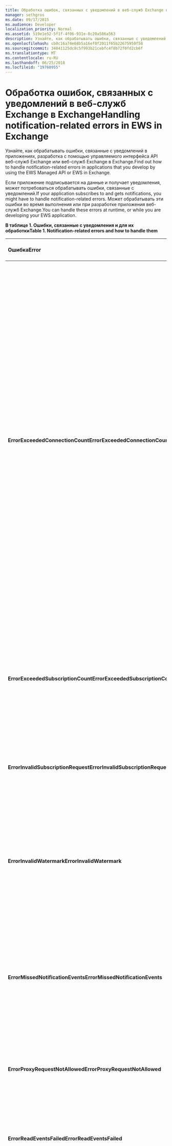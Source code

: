 ```yaml
---
title: Обработка ошибок, связанных с уведомлений в веб-служб Exchange в Exchange
manager: sethgros
ms.date: 09/17/2015
ms.audience: Developer
localization_priority: Normal
ms.assetid: 519e1e52-5f1f-4f06-931e-8c20a586a563
description: Узнайте, как обрабатывать ошибки, связанные с уведомлений в приложениях, разработка с помощью управляемого интерфейса API веб-служб Exchange или веб-служб Exchange в Exchange.
ms.openlocfilehash: cb0c16a74e68b5a16ef0f2011f65b22675950f58
ms.sourcegitcommit: 34041125dc8c5f993b21cebfc4f8b72f0fd2cb6f
ms.translationtype: MT
ms.contentlocale: ru-RU
ms.lasthandoff: 06/25/2018
ms.locfileid: "19760955"
---
```

# <a name="handling-notification-related-errors-in-ews-in-exchange"></a><span data-ttu-id="a6bdb-103">Обработка ошибок, связанных с уведомлений в веб-служб Exchange в Exchange</span><span class="sxs-lookup"><span data-stu-id="a6bdb-103">Handling notification-related errors in EWS in Exchange</span></span>

<span data-ttu-id="a6bdb-104">Узнайте, как обрабатывать ошибки, связанные с уведомлений в приложениях, разработка с помощью управляемого интерфейса API веб-служб Exchange или веб-служб Exchange в Exchange.</span><span class="sxs-lookup"><span data-stu-id="a6bdb-104">Find out how to handle notification-related errors in applications that you develop by using the EWS Managed API or EWS in Exchange.</span></span>
  
<span data-ttu-id="a6bdb-105">Если приложение подписывается на данные и получает уведомления, может потребоваться обрабатывать ошибки, связанные с уведомлений.</span><span class="sxs-lookup"><span data-stu-id="a6bdb-105">If your application subscribes to and gets notifications, you might have to handle notification-related errors.</span></span> <span data-ttu-id="a6bdb-106">Может обрабатывать эти ошибки во время выполнения или при разработке приложения веб-служб Exchange.</span><span class="sxs-lookup"><span data-stu-id="a6bdb-106">You can handle these errors at runtime, or while you are developing your EWS application.</span></span>
  
<span data-ttu-id="a6bdb-107">**В таблице 1. Ошибки, связанные с уведомления и для их обработки**</span><span class="sxs-lookup"><span data-stu-id="a6bdb-107">**Table 1. Notification-related errors and how to handle them**</span></span>

|<span data-ttu-id="a6bdb-108">Ошибка</span><span class="sxs-lookup"><span data-stu-id="a6bdb-108">Error</span></span>|<span data-ttu-id="a6bdb-109">Происходит при попытке...</span><span class="sxs-lookup"><span data-stu-id="a6bdb-109">Occurs when you try to…</span></span>|<span data-ttu-id="a6bdb-110">Обработать его с...</span><span class="sxs-lookup"><span data-stu-id="a6bdb-110">Handle it by…</span></span>|
|:-----|:-----|:-----|
|<span data-ttu-id="a6bdb-111">**ErrorExceededConnectionCount**</span><span class="sxs-lookup"><span data-stu-id="a6bdb-111">**ErrorExceededConnectionCount**</span></span> |<span data-ttu-id="a6bdb-112">Откройте подключение для получения событий, когда достигнут предел подключения из учетной записи откройте потоковой передачи подключений.</span><span class="sxs-lookup"><span data-stu-id="a6bdb-112">Open a connection to get events when the account reached its connection limit of open streaming connections.</span></span> | <ul><li><span data-ttu-id="a6bdb-113">Использование [олицетворения](http://technet.microsoft.com/ru-ru/library/dd776119%28v=exchg.150%29.aspx) для [открытия подключения](how-to-maintain-affinity-between-group-of-subscriptions-and-mailbox-server.md#bk_throttling).</span><span class="sxs-lookup"><span data-stu-id="a6bdb-113">Using [impersonation](http://technet.microsoft.com/ru-ru/library/dd776119%28v=exchg.150%29.aspx) to [open connections](how-to-maintain-affinity-between-group-of-subscriptions-and-mailbox-server.md#bk_throttling).</span></span></li><li><span data-ttu-id="a6bdb-114">Использование меньшего числа подключений для получения событий.</span><span class="sxs-lookup"><span data-stu-id="a6bdb-114">Using fewer connections to get events.</span></span> <span data-ttu-id="a6bdb-115">Повысить число подписок для каждого подключения с [помощью сходства](how-to-maintain-affinity-between-group-of-subscriptions-and-mailbox-server.md) , [поместив не более 200 подписки идентификаторы в ту же группу](how-to-maintain-affinity-between-group-of-subscriptions-and-mailbox-server.md#bk_howdoimaintain).</span><span class="sxs-lookup"><span data-stu-id="a6bdb-115">Maximize the number of subscriptions in each connection by [using affinity](how-to-maintain-affinity-between-group-of-subscriptions-and-mailbox-server.md) and [placing a maximum of 200 subscription IDs in the same group](how-to-maintain-affinity-between-group-of-subscriptions-and-mailbox-server.md#bk_howdoimaintain).</span></span> <span data-ttu-id="a6bdb-116">Затем можно использовать то же подключение для получения событий для всей группы, сокращения числа необходимых подключений.</span><span class="sxs-lookup"><span data-stu-id="a6bdb-116">You can then use the same connection to retrieve events for the entire group, reducing the number of connections required.</span></span></li><li>  <span data-ttu-id="a6bdb-117">При изменении значения HangingConnectionLimit в файле web.config для локальную систему Exchange, чтобы переопределить значение по умолчанию из трех подключений.</span><span class="sxs-lookup"><span data-stu-id="a6bdb-117">Changing the value of the HangingConnectionLimit in the web.config file for Exchange on-premises to override the default value of three open connections.</span></span> <span data-ttu-id="a6bdb-118">Exchange Online имеет по умолчанию HangingConnectionLimit 10, которая не настраивается.</span><span class="sxs-lookup"><span data-stu-id="a6bdb-118">Exchange Online has a default HangingConnectionLimit of 10, which is not configurable.</span></span></li></ul> |
|<span data-ttu-id="a6bdb-119">**ErrorExceededSubscriptionCount**</span><span class="sxs-lookup"><span data-stu-id="a6bdb-119">**ErrorExceededSubscriptionCount**</span></span> |<span data-ttu-id="a6bdb-120">Создание слишком большого числа подписок.</span><span class="sxs-lookup"><span data-stu-id="a6bdb-120">Create too many subscriptions.</span></span> <span data-ttu-id="a6bdb-121">[EwsMaxSubscriptions](http://msdn.microsoft.com/ru-ru/library/microsoft.exchange.data.directory.systemconfiguration.throttlingpolicy.ewsmaxsubscriptions%28v=exchg.150%29.aspx) параметр для политики регулирования определяет максимальное число подписок, которое может создать учетную запись.</span><span class="sxs-lookup"><span data-stu-id="a6bdb-121">The [EwsMaxSubscriptions](http://msdn.microsoft.com/ru-ru/library/microsoft.exchange.data.directory.systemconfiguration.throttlingpolicy.ewsmaxsubscriptions%28v=exchg.150%29.aspx) throttling policy parameter determines the maximum number of subscriptions that an account can create.</span></span> | <ul><li><span data-ttu-id="a6bdb-122">Использование [олицетворения](http://technet.microsoft.com/ru-ru/library/dd776119%28v=exchg.150%29.aspx) для [создания подписок](how-to-maintain-affinity-between-group-of-subscriptions-and-mailbox-server.md#bk_throttling).</span><span class="sxs-lookup"><span data-stu-id="a6bdb-122">Using [impersonation](http://technet.microsoft.com/ru-ru/library/dd776119%28v=exchg.150%29.aspx) to [create subscriptions](how-to-maintain-affinity-between-group-of-subscriptions-and-mailbox-server.md#bk_throttling).</span></span></li><li><span data-ttu-id="a6bdb-123">Уменьшение числа подписок.</span><span class="sxs-lookup"><span data-stu-id="a6bdb-123">Reducing the number of subscriptions.</span></span></li></ul> |
|<span data-ttu-id="a6bdb-124">**ErrorInvalidSubscriptionRequest**</span><span class="sxs-lookup"><span data-stu-id="a6bdb-124">**ErrorInvalidSubscriptionRequest**</span></span> |<span data-ttu-id="a6bdb-125">Создание подписок для нескольких почтовых ящиков или несколько папок из одного запроса.</span><span class="sxs-lookup"><span data-stu-id="a6bdb-125">Create subscriptions for multiple mailboxes or multiple folders from a single request.</span></span>  |<span data-ttu-id="a6bdb-126">Создание подписки для одной общей папки или одного почтового ящика в одном запросе.</span><span class="sxs-lookup"><span data-stu-id="a6bdb-126">Creating a subscription for a single public folder or a single mailbox in a single request.</span></span>| 
|<span data-ttu-id="a6bdb-127">**ErrorInvalidWatermark**</span><span class="sxs-lookup"><span data-stu-id="a6bdb-127">**ErrorInvalidWatermark**</span></span> |<span data-ttu-id="a6bdb-128">Получение событий с помощью недопустимый водяного знака.</span><span class="sxs-lookup"><span data-stu-id="a6bdb-128">Get events by using an invalid watermark.</span></span>| <ul><li><span data-ttu-id="a6bdb-129">Проверка подписки с Идентификатором возвращаются в предыдущем ответе.</span><span class="sxs-lookup"><span data-stu-id="a6bdb-129">Checking the subscription ID returned in a previous response.</span></span></li><li><span data-ttu-id="a6bdb-130">Проверка того, что отправке идентификатор подписки для правильного объекта **ExchangeService** .</span><span class="sxs-lookup"><span data-stu-id="a6bdb-130">Ensuring that you're sending the subscription ID for the correct **ExchangeService** object.</span></span></li><li><span data-ttu-id="a6bdb-131">[Создание новой подписки](handling-notification-related-errors-in-ews-in-exchange.md#bk_recover).</span><span class="sxs-lookup"><span data-stu-id="a6bdb-131">[Creating a new subscription](handling-notification-related-errors-in-ews-in-exchange.md#bk_recover).</span></span></li></ul> |
|<span data-ttu-id="a6bdb-132">**ErrorMissedNotificationEvents**</span><span class="sxs-lookup"><span data-stu-id="a6bdb-132">**ErrorMissedNotificationEvents**</span></span> |<span data-ttu-id="a6bdb-133">Получение событий при пропущены некоторые предыдущих событий.</span><span class="sxs-lookup"><span data-stu-id="a6bdb-133">Get events when some previous events were missed.</span></span>   |<span data-ttu-id="a6bdb-134">Сравнение свойства расширенного папки, которые **PR_LOCAL_COMMIT_TIME_MAX** (0x670a) и **PR_DELETED_COUNT_TOTAL** (0x670b), чтобы определить, какие изменения были пропущены и [Создание новой подписки](handling-notification-related-errors-in-ews-in-exchange.md#bk_recover).</span><span class="sxs-lookup"><span data-stu-id="a6bdb-134">Comparing the extended folder properties **PR_LOCAL_COMMIT_TIME_MAX** (0x670a) and **PR_DELETED_COUNT_TOTAL** (0x670b) to determine what changes were missed, and [creating a new subscription](handling-notification-related-errors-in-ews-in-exchange.md#bk_recover).</span></span>  |
|<span data-ttu-id="a6bdb-135">**ErrorProxyRequestNotAllowed**</span><span class="sxs-lookup"><span data-stu-id="a6bdb-135">**ErrorProxyRequestNotAllowed**</span></span> |<span data-ttu-id="a6bdb-136">Подпишитесь на события для пользователя в пакетной запрос, почтовый ящик которого был перемещен на другой сайт.</span><span class="sxs-lookup"><span data-stu-id="a6bdb-136">Subscribe to events for a user in a batched request whose mailbox has moved to another site.</span></span>   |<span data-ttu-id="a6bdb-137">Повторное обнаружение ExternalEwsUrl или EwsPartnerUrl с помощью [службы автообнаружения](autodiscover-for-exchange.md) и создание новой подписки.</span><span class="sxs-lookup"><span data-stu-id="a6bdb-137">Using [Autodiscover](autodiscover-for-exchange.md) to rediscover the ExternalEwsUrl or EwsPartnerUrl, and creating a new subscription.</span></span>  |
|<span data-ttu-id="a6bdb-138">**ErrorReadEventsFailed**</span><span class="sxs-lookup"><span data-stu-id="a6bdb-138">**ErrorReadEventsFailed**</span></span> |<span data-ttu-id="a6bdb-139">Получение событий из подписки, который не удается найти.</span><span class="sxs-lookup"><span data-stu-id="a6bdb-139">Get events from a subscription that cannot be found.</span></span>  |<span data-ttu-id="a6bdb-140">Повторное обнаружение ExternalEwsUrl или EwsPartnerUrl с помощью [службы автообнаружения](autodiscover-for-exchange.md) и создание новой подписки.</span><span class="sxs-lookup"><span data-stu-id="a6bdb-140">Using [Autodiscover](autodiscover-for-exchange.md) to rediscover the ExternalEwsUrl or EwsPartnerUrl, and creating a new subscription.</span></span>  |
|<span data-ttu-id="a6bdb-141">**ErrorServerBusy**</span><span class="sxs-lookup"><span data-stu-id="a6bdb-141">**ErrorServerBusy**</span></span> | <span data-ttu-id="a6bdb-142">Превышать пределы [регулирования](ews-throttling-in-exchange.md#bk_ThrottlingNotifications) .</span><span class="sxs-lookup"><span data-stu-id="a6bdb-142">Exceed [throttling](ews-throttling-in-exchange.md#bk_ThrottlingNotifications) limits.</span></span> <span data-ttu-id="a6bdb-143">Необходимо учитывать следующие отношении регулирования.</span><span class="sxs-lookup"><span data-stu-id="a6bdb-143">Be aware of the following regarding throttling:</span></span><ul><li><span data-ttu-id="a6bdb-144">[EwsMaxSubscriptions](http://msdn.microsoft.com/ru-ru/library/microsoft.exchange.data.directory.systemconfiguration.throttlingpolicy.ewsmaxsubscriptions%28v=exchg.150%29.aspx) предел регулирования определяет максимальное число push, запросу или потоковая передача подписки на уведомления, которые могут быть активны единовременно.</span><span class="sxs-lookup"><span data-stu-id="a6bdb-144">The [EwsMaxSubscriptions](http://msdn.microsoft.com/ru-ru/library/microsoft.exchange.data.directory.systemconfiguration.throttlingpolicy.ewsmaxsubscriptions%28v=exchg.150%29.aspx) throttling limit identifies the maximum number of push, pull, or streaming notification subscriptions that can be active at one time.</span></span> <span data-ttu-id="a6bdb-145">Это значение подписок на почтовый ящик, не число подписок отдельной папки в подписке почтового ящика.</span><span class="sxs-lookup"><span data-stu-id="a6bdb-145">This is the value of mailbox subscriptions, not the number of individual folder subscriptions in a mailbox subscription.</span></span> <span data-ttu-id="a6bdb-146">Начиная с версии почтовых ящиков службы 14.16.0135 и 14.15.0057.000 почтового ящика, размещенного Exchange Online или Exchange Online в составе Office 365 может иметь до 20 подписок и конечного Exchange 2013 локального почтового ящика могут иметь до 5000 подписок.</span><span class="sxs-lookup"><span data-stu-id="a6bdb-146">Starting with service mailbox versions 14.16.0135 and 14.15.0057.000, a mailbox hosted by Exchange Online or Exchange Online as part of Office 365 can have up to 20 subscriptions, and a target Exchange 2013 on-premises mailbox can have up to 5000 subscriptions.</span></span></li><li><span data-ttu-id="a6bdb-147">[EwsMaxConcurrency](http://msdn.microsoft.com/ru-ru/library/microsoft.exchange.data.directory.systemconfiguration.throttlingpolicy.ewsmaxconcurrency%28v=exchg.150%29.aspx) предел регулирования определяет максимальное число активных запросов для подключений, не являющиеся потоковая передача и имеет значение по умолчанию 27.</span><span class="sxs-lookup"><span data-stu-id="a6bdb-147">The [EwsMaxConcurrency](http://msdn.microsoft.com/ru-ru/library/microsoft.exchange.data.directory.systemconfiguration.throttlingpolicy.ewsmaxconcurrency%28v=exchg.150%29.aspx) throttling limit identifies the maximum number of active requests for non-streaming connections and has a default value of 27.</span></span></li><li><span data-ttu-id="a6bdb-148">Ограничение по умолчанию для открытых подключений потоковой передачи, равно 10.</span><span class="sxs-lookup"><span data-stu-id="a6bdb-148">The default limit for open streaming connections is ten.</span></span></li></ul> |<ul><li><span data-ttu-id="a6bdb-149">[Учитывая последствия регулирования политики, связанные с уведомлений](ews-throttling-in-exchange.md#bk_ThrottlingNotifications) и ограничение числа активных подписок и активных подключений, чтобы приложение не применяется регулирование.</span><span class="sxs-lookup"><span data-stu-id="a6bdb-149">[Considering the implications of the notification-related throttling policies](ews-throttling-in-exchange.md#bk_ThrottlingNotifications) and limiting the number of active subscriptions and active connections so that the application is not throttled.</span></span></li><li><span data-ttu-id="a6bdb-150">Использование меньшего числа подключений для получения событий.</span><span class="sxs-lookup"><span data-stu-id="a6bdb-150">Using fewer connections to get events.</span></span> <span data-ttu-id="a6bdb-151">Повысить число подписок для каждого подключения, [поместив не более 200 подписки идентификаторы в ту же группу](how-to-maintain-affinity-between-group-of-subscriptions-and-mailbox-server.md).</span><span class="sxs-lookup"><span data-stu-id="a6bdb-151">Maximize the number of subscriptions in each connection by [placing a maximum of 200 subscription IDs in the same group](how-to-maintain-affinity-between-group-of-subscriptions-and-mailbox-server.md).</span></span> <span data-ttu-id="a6bdb-152">Затем можно использовать то же подключение для получения событий для всей группы, сокращения числа необходимых подключений.</span><span class="sxs-lookup"><span data-stu-id="a6bdb-152">You can then use the same connection to retrieve events for the entire group, reducing the number of connections required.</span></span></li><li><span data-ttu-id="a6bdb-153">При изменении значения HangingConnectionLimit в файле web.config, чтобы переопределить значение по умолчанию из десяти открытых подключений потоковой передачи.</span><span class="sxs-lookup"><span data-stu-id="a6bdb-153">Changing the value of the HangingConnectionLimit in the web.config file to override the default value of ten open streaming connections.</span></span></li></ul>|
|<span data-ttu-id="a6bdb-154">**ErrorSubscriptionNotFound**</span><span class="sxs-lookup"><span data-stu-id="a6bdb-154">**ErrorSubscriptionNotFound**</span></span> |<span data-ttu-id="a6bdb-155">Получение событий для подписки, который не удается найти.</span><span class="sxs-lookup"><span data-stu-id="a6bdb-155">Get events for a subscription that cannot be found.</span></span> <span data-ttu-id="a6bdb-156">Может срока действия подписки, процесс веб-служб Exchange был перезагружен или передано недопустимое подписки.</span><span class="sxs-lookup"><span data-stu-id="a6bdb-156">The subscription might have expired, the EWS process might have been restarted, or an invalid subscription was passed in.</span></span> | <ul><li><span data-ttu-id="a6bdb-157">Проверка того, что вы используете же идентификатор подписки, который был возвращен в предыдущем ответе.</span><span class="sxs-lookup"><span data-stu-id="a6bdb-157">Verifying that you're using the same subscription ID that was returned in a previous response.</span></span></li><li><span data-ttu-id="a6bdb-158">Проверка того, что отправке идентификатор подписки для правильного объекта **ExchangeService** .</span><span class="sxs-lookup"><span data-stu-id="a6bdb-158">Ensuring that you're sending the subscription ID for the correct **ExchangeService** object.</span></span></li><li> <span data-ttu-id="a6bdb-159">[Создание новой подписки](handling-notification-related-errors-in-ews-in-exchange.md#bk_recover).</span><span class="sxs-lookup"><span data-stu-id="a6bdb-159">[Creating a new subscription](handling-notification-related-errors-in-ews-in-exchange.md#bk_recover).</span></span></li></ul> |
|<span data-ttu-id="a6bdb-160">**[ServiceLocalException](http://msdn.microsoft.com/ru-ru/library/microsoft.exchange.webservices.data.serviceresponseexception%28v=exchg.80%29.aspx)**</span><span class="sxs-lookup"><span data-stu-id="a6bdb-160">**[ServiceLocalException](http://msdn.microsoft.com/ru-ru/library/microsoft.exchange.webservices.data.serviceresponseexception%28v=exchg.80%29.aspx)**</span></span> |<span data-ttu-id="a6bdb-161">Добавьте подписку в новую папку, когда подключение подписки открыт в другую папку.</span><span class="sxs-lookup"><span data-stu-id="a6bdb-161">Add a subscription to a new folder while a subscription connection is open on another folder.</span></span>  |<span data-ttu-id="a6bdb-162">Изменение ее, чтобы подписаться на всех папок в почтовом ящике, а не указанной папки.</span><span class="sxs-lookup"><span data-stu-id="a6bdb-162">Changing your subscription to subscribe to all folders in the mailbox, instead of a specific folder.</span></span>  |
|<span data-ttu-id="a6bdb-163">**[ServiceResponseException](http://msdn.microsoft.com/ru-ru/library/microsoft.exchange.webservices.data.serviceresponseexception%28v=exchg.80%29.aspx)**</span><span class="sxs-lookup"><span data-stu-id="a6bdb-163">**[ServiceResponseException](http://msdn.microsoft.com/ru-ru/library/microsoft.exchange.webservices.data.serviceresponseexception%28v=exchg.80%29.aspx)**</span></span> |<span data-ttu-id="a6bdb-164">Получение событий для подписки, который не удается найти в хранилище Exchange.</span><span class="sxs-lookup"><span data-stu-id="a6bdb-164">Get events for a subscription that cannot be located in the Exchange store.</span></span>  | <ul><li><span data-ttu-id="a6bdb-165">Проверка того, что вы используете же идентификатор подписки, который был возвращен в предыдущем ответе.</span><span class="sxs-lookup"><span data-stu-id="a6bdb-165">Verifying that you're using the same subscription ID that was returned in a previous response.</span></span></li><li><span data-ttu-id="a6bdb-166">Проверка того, что отправке идентификатор подписки для правильного объекта **ExchangeService** .</span><span class="sxs-lookup"><span data-stu-id="a6bdb-166">Ensuring that you're sending the subscription ID for the correct **ExchangeService** object.</span></span></li></ul> |
   
## <a name="recovering-from-lost-subscriptions"></a><span data-ttu-id="a6bdb-167">Восстановление после потеряны подписки</span><span class="sxs-lookup"><span data-stu-id="a6bdb-167">Recovering from lost subscriptions</span></span>
<span data-ttu-id="a6bdb-168"><a name="bk_recover"> </a></span><span class="sxs-lookup"><span data-stu-id="a6bdb-168"></span></span>

<span data-ttu-id="a6bdb-169">При подписке теряются или больше не доступен, лучше создать новую подписку и не включать старые водяного знака в новой подписки.</span><span class="sxs-lookup"><span data-stu-id="a6bdb-169">When a subscription is lost, or is no longer accessible, it is best to create a new subscription and not include the old watermark in the new subscription.</span></span> <span data-ttu-id="a6bdb-170">Resubscribing со старой водяного знака вызывает линейная сканирования для событий, который обходится дорого.</span><span class="sxs-lookup"><span data-stu-id="a6bdb-170">Resubscribing with the old watermark causes a linear scan for events, which is costly.</span></span> <span data-ttu-id="a6bdb-171">Вместо этого создайте новую подписку и сравнение свойства папки для поиска изменений в содержимое, которое произошло между потеряны подписки и создать подписку.</span><span class="sxs-lookup"><span data-stu-id="a6bdb-171">Instead, create a new subscription and compare folder properties to look for content changes that occurred between the lost subscription and the new subscription.</span></span> <span data-ttu-id="a6bdb-172">Свойства расширенной папки, которые рекомендуется проверять, **PR_LOCAL_COMMIT_TIME_MAX** (0x670a0040) и **PR_DELETED_COUNT_TOTAL** (0x670b0003).</span><span class="sxs-lookup"><span data-stu-id="a6bdb-172">The extended folder properties that we recommend that you check are **PR_LOCAL_COMMIT_TIME_MAX** (0x670a0040) and **PR_DELETED_COUNT_TOTAL** (0x670b0003).</span></span> <span data-ttu-id="a6bdb-173">Это можно сделать, [Создание определения расширенных свойств](properties-and-extended-properties-in-ews-in-exchange.md).</span><span class="sxs-lookup"><span data-stu-id="a6bdb-173">You can do this by [creating an extended property definition](properties-and-extended-properties-in-ews-in-exchange.md).</span></span>
  
## <a name="see-also"></a><span data-ttu-id="a6bdb-174">См. также</span><span class="sxs-lookup"><span data-stu-id="a6bdb-174">See also</span></span>

- [<span data-ttu-id="a6bdb-175">Подписки на уведомления, события почтовых ящиков и службы EWS в Exchange</span><span class="sxs-lookup"><span data-stu-id="a6bdb-175">Notification subscriptions, mailbox events, and EWS in Exchange</span></span>](notification-subscriptions-mailbox-events-and-ews-in-exchange.md)
- [<span data-ttu-id="a6bdb-176">Поток уведомлений о событиях почтовых ящиков с помощью веб-служб Exchange в Exchange</span><span class="sxs-lookup"><span data-stu-id="a6bdb-176">Stream notifications about mailbox events by using EWS in Exchange</span></span>](how-to-stream-notifications-about-mailbox-events-by-using-ews-in-exchange.md)    
- [<span data-ttu-id="a6bdb-177">По запросу уведомлений о событиях почтовых ящиков с помощью веб-служб Exchange в Exchange</span><span class="sxs-lookup"><span data-stu-id="a6bdb-177">Pull notifications about mailbox events by using EWS in Exchange</span></span>](how-to-pull-notifications-about-mailbox-events-by-using-ews-in-exchange.md)    
- [<span data-ttu-id="a6bdb-178">Поддержка сходства между группой подписок и сервера почтовых ящиков в Exchange</span><span class="sxs-lookup"><span data-stu-id="a6bdb-178">Maintain affinity between a group of subscriptions and the Mailbox server in Exchange</span></span>](how-to-maintain-affinity-between-group-of-subscriptions-and-mailbox-server.md)
    

